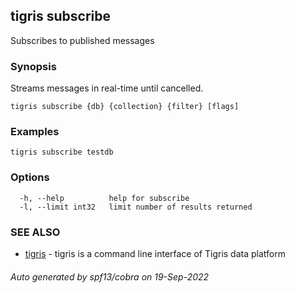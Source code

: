 ## tigris subscribe

Subscribes to published messages

### Synopsis

Streams messages in real-time until cancelled.

```
tigris subscribe {db} {collection} {filter} [flags]
```

### Examples

```
tigris subscribe testdb
```

### Options

```
  -h, --help          help for subscribe
  -l, --limit int32   limit number of results returned
```

### SEE ALSO

- [tigris](tigris.md) - tigris is a command line interface of Tigris data platform

###### Auto generated by spf13/cobra on 19-Sep-2022
